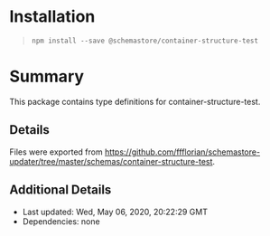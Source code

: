 # Installation
> `npm install --save @schemastore/container-structure-test`

# Summary
This package contains type definitions for container-structure-test.

## Details
Files were exported from https://github.com/ffflorian/schemastore-updater/tree/master/schemas/container-structure-test.

## Additional Details
* Last updated: Wed, May 06, 2020, 20:22:29 GMT
* Dependencies: none
